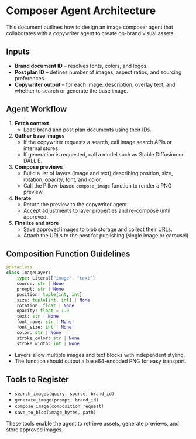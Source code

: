 # Composer Agent Architecture

This document outlines how to design an image composer agent that collaborates with a copywriter agent to create on-brand visual assets.

## Inputs
- **Brand document ID** – resolves fonts, colors, and logos.
- **Post plan ID** – defines number of images, aspect ratios, and sourcing preferences.
- **Copywriter output** – for each image: description, overlay text, and whether to search or generate the base image.

## Agent Workflow
1. **Fetch context**
   - Load brand and post plan documents using their IDs.
2. **Gather base images**
   - If the copywriter requests a search, call image search APIs or internal stores.
   - If generation is requested, call a model such as Stable Diffusion or DALL·E.
3. **Compose previews**
   - Build a list of layers (image and text) describing position, size, rotation, opacity, font, and color.
   - Call the Pillow-based `compose_image` function to render a PNG preview.
4. **Iterate**
   - Return the preview to the copywriter agent.
   - Accept adjustments to layer properties and re-compose until approved.
5. **Finalize and store**
   - Save approved images to blob storage and collect their URLs.
   - Attach the URLs to the post for publishing (single image or carousel).

## Composition Function Guidelines
```python
@dataclass
class ImageLayer:
    type: Literal["image", "text"]
    source: str | None
    prompt: str | None
    position: tuple[int, int]
    size: tuple[int, int] | None
    rotation: float | None
    opacity: float = 1.0
    text: str | None
    font_name: str | None
    font_size: int | None
    color: str | None
    stroke_color: str | None
    stroke_width: int | None
```
- Layers allow multiple images and text blocks with independent styling.
- The function should output a base64-encoded PNG for easy transport.

## Tools to Register
- `search_images(query, source, brand_id)`
- `generate_image(prompt, brand_id)`
- `compose_image(composition_request)`
- `save_to_blob(image_bytes, path)`

These tools enable the agent to retrieve assets, generate previews, and store approved images.

